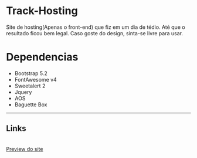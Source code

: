 # Track-Hosting
Site de hosting(Apenas o front-end) que fiz em um dia de tédio. Até que o resultado ficou bem legal.
Caso goste do design, sinta-se livre para usar.

# Dependencias
<ul>
  <li><a>Bootstrap 5.2</a></li>
  <li><a>FontAwesome v4</a></li>
  <li><a>Sweetalert 2</a></li>
  <li><a>Jquery</a></li>
  <li><a>AOS</a></li>
  <li><a>Baguette Box</a></li>
</ul>
<hr>
<h2>Links</h2>
<br/>
<a target="_blank" href="www.less14.github.io/Track-Hosting">Preview do site</a>
